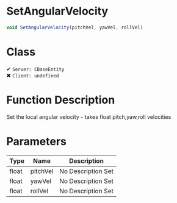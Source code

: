# SetAngularVelocity
```js
void SetAngularVelocity(pitchVel, yawVel, rollVel)
```
# Class
✔ `Server: CBaseEntity`  
✖ `Client: undefined`  

# Function Description
Set the local angular velocity - takes float pitch,yaw,roll velocities
# Parameters
Type|Name|Description
--|--|--
float|pitchVel|No Description Set
float|yawVel|No Description Set
float|rollVel|No Description Set
